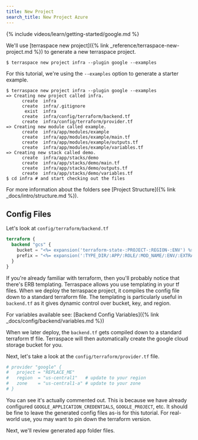 ```yaml
---
title: New Project
search_title: New Project Azure
---
```


{% include videos/learn/getting-started/google.md %}

We'll use [terraspace new project]({% link _reference/terraspace-new-project.md %}) to generate a new terraspace project.

    $ terraspace new project infra --plugin google --examples

For this tutorial, we're using the `--examples` option to generate a starter example.

    $ terraspace new project infra --plugin google --examples
    => Creating new project called infra.
          create  infra
          create  infra/.gitignore
           exist  infra
          create  infra/config/terraform/backend.tf
          create  infra/config/terraform/provider.tf
    => Creating new module called example.
          create  infra/app/modules/example
          create  infra/app/modules/example/main.tf
          create  infra/app/modules/example/outputs.tf
          create  infra/app/modules/example/variables.tf
    => Creating new stack called demo.
          create  infra/app/stacks/demo
          create  infra/app/stacks/demo/main.tf
          create  infra/app/stacks/demo/outputs.tf
          create  infra/app/stacks/demo/variables.tf
    $ cd infra # and start checking out the files

For more information about the folders see [Project Structure]({% link _docs/intro/structure.md %}).

## Config Files

Let's look at `config/terraform/backend.tf`

```terraform
terraform {
  backend "gcs" {
    bucket = "<%= expansion('terraform-state-:PROJECT-:REGION-:ENV') %>" # expanded by terraspace IE: terraform-state-project-us-central1-dev
    prefix = "<%= expansion(':TYPE_DIR/:APP/:ROLE/:MOD_NAME/:ENV/:EXTRA/:REGION') %>" # expanded by terraspace IE: us-central1/dev/modules/vm
  }
}
```

If you're already familiar with terraform, then you'll probably notice that there's ERB templating.  Terraspace allows you use templating in your tf files. When we deploy the terraspace project, it compiles the config file down to a standard terraform file. The templating is particularly useful in `backend.tf` as it gives dynamic control over bucket, key, and region.

For variables available see: [Backend Config Variables]({% link _docs/config/backend/variables.md %})

When we later deploy, the `backend.tf` gets compiled down to a standard terraform tf file. Terraspace will then automatically create the google cloud storage bucket for you.

Next, let's take a look at the `config/terraform/provider.tf` file.

```terraform
# provider "google" {
#   project = "REPLACE_ME"
#   region  = "us-central1"   # update to your region
#   zone    = "us-central1-a" # update to your zone
# }
```

You can see it's actually commented out. This is because we have already configured `GOOGLE_APPLICATION_CREDENTIALS`, `GOOGLE_PROJECT`, etc. It should be fine to leave the generated config files as-is for this tutorial. For real-world use, you may want to pin down the terraform version.

Next, we'll review generated app folder files.

